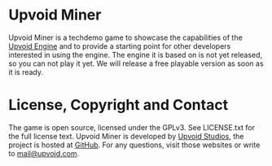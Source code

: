 Upvoid Miner
===========

Upvoid Miner is a techdemo game to showcase the capabilities of the [Upvoid Engine](http://upvoid.com/about) and to provide a starting point for other developers interested in using the engine. The engine it is based on is not yet released, so you can not play it yet. We will release a free playable version as soon as it is ready.


License, Copyright and Contact
===========

The game is open source, licensed under the GPLv3. See LICENSE.txt for the full license text. Upvoid Miner is developed by [Upvoid Studios](http://upvoid.com), the project is hosted at [GitHub](http://github.com/Upvoid/Upvoid-Miner). For any questions, visit those websites or write to mail@upvoid.com.
